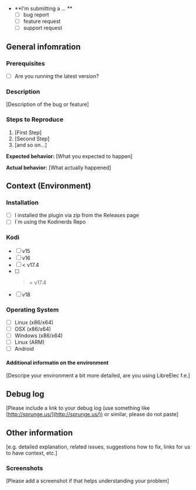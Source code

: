 * **I'm submitting a ... **
  - [ ] bug report
  - [ ] feature request
  - [ ] support request

## General infomration

### Prerequisites

* [ ] Are you running the latest version?

### Description

[Description of the bug or feature]

### Steps to Reproduce

1. [First Step]
2. [Second Step]
3. [and so on...]

**Expected behavior:** [What you expected to happen]

**Actual behavior:** [What actually happened]

## Context (Environment)

### Installation

* [ ] I installed the plugin via zip from the Releases page
* [ ] I´m using the Kodinerds Repo

### Kodi

* [ ] v15
* [ ] v16
* [ ] < v17.4
* [ ] >= v17.4
* [ ] v18

### Operating System

* [ ] Linux (x86/x64)
* [ ] OSX (x86/x64)
* [ ] Windows (x86/x64)
* [ ] Linux (ARM)
* [ ] Android

#### Additional informatin on the environment

[Descripe your environment a bit more detailed, are you using LibreElec f.e.]

## Debug log

[Please include a link to your debug log (use something like [http://sprunge.us/](http://sprunge.us/)) or similar, please do not paste]

## Other information 

[e.g. detailed explanation, related issues, suggestions how to fix, links for us to have context, etc.]

### Screenshots

[Please add a screenshot if that helps understanding your problem]
